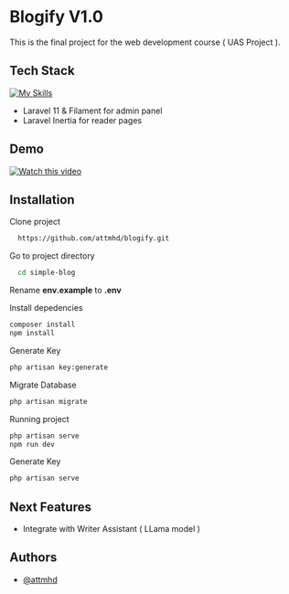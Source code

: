 
# Blogify V1.0

This is the final project for the web development course ( UAS Project ).

## Tech Stack

[![My Skills](https://skillicons.dev/icons?i=laravel,mysql,vite,tailwind)](https://skillicons.dev)

- Laravel 11 & Filament for admin panel
- Laravel Inertia for reader pages

## Demo

[![Watch this video](https://img.youtube.com/vi/MGL7Djz-oLc0.jpg)](https://www.youtube.com/watch?v=MGL7Djz-oLc)
## Installation

Clone project

```bash
  https://github.com/attmhd/blogify.git
```
Go to project directory

```bash
  cd simple-blog
```
Rename **env.example** to **.env**

Install depedencies

```bash
composer install
npm install
```
Generate Key

```bash
php artisan key:generate
```    

Migrate Database
```bash
php artisan migrate
```

Running project

```bash
php artisan serve
npm run dev
```    

Generate Key

```bash
php artisan serve
```    

## Next Features
 - Integrate with Writer Assistant ( LLama model )
    
## Authors

- [@attmhd](https://github.com/attnmhd/)